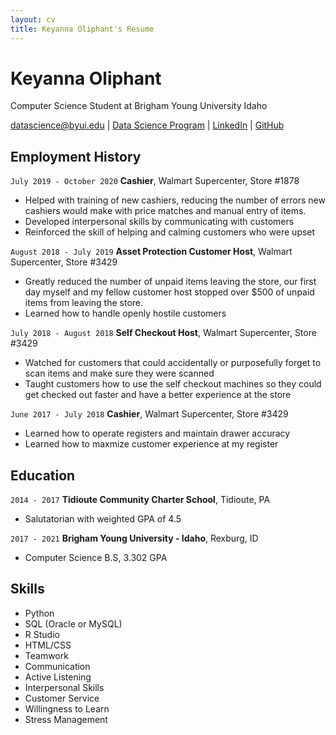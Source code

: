 ```yaml
---
layout: cv
title: Keyanna Oliphant's Resume
---
```

# Keyanna Oliphant
Computer Science Student at Brigham Young University Idaho

<div id="webaddress">
<a href="oli17003@byui.edu">datascience@byui.edu</a>
| <a href="https://byuidatascience.github.io/development.html">Data Science Program</a>
| <a href="https://www.linkedin.com/groups/13537407/">LinkedIn</a>
| <a href="https://github.com/byuids-resumes">GitHub</a>
</div>

<!-- https://www.monique.tech/the-art-of-markdown -->
## Employment History
`July 2019 - October 2020`
__Cashier__, Walmart Supercenter, Store #1878
- Helped with training of new cashiers, reducing the number of errors new cashiers would make with price matches and manual entry of items.
- Developed interpersonal skills by communicating with customers
- Reinforced the skill of helping and calming customers who were upset

`August 2018 - July 2019`
__Asset Protection Customer Host__, Walmart Supercenter, Store #3429
- Greatly reduced the number of unpaid items leaving the store, our first day myself and my fellow customer host stopped over $500 of unpaid items from leaving the store.
- Learned how to handle openly hostile customers 

`July 2018 - August 2018`
__Self Checkout Host__, Walmart Supercenter, Store #3429
- Watched for customers that could accidentally or purposefully forget to scan items and make sure they were scanned
- Taught customers how to use the self checkout machines so they could get checked out faster and have a better experience at the store

`June 2017 - July 2018`
__Cashier__, Walmart Supercenter, Store #3429
- Learned how to operate registers and maintain drawer accuracy
- Learned how to maxmize customer experience at my register

## Education
`2014 - 2017`
__Tidioute Community Charter School__, Tidioute, PA

- Salutatorian with weighted GPA of 4.5

`2017 - 2021`
__Brigham Young University - Idaho__, Rexburg, ID

-  Computer Science B.S, 3.302 GPA

## Skills
- Python
- SQL (Oracle or MySQL)
- R Studio
- HTML/CSS
- Teamwork
- Communication
- Active Listening
- Interpersonal Skills
- Customer Service
- Willingness to Learn
- Stress Management

<!-- ### Footer

Last updated: May 2013 -->



